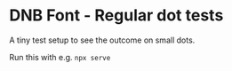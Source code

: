 # DNB Font - Regular dot tests

A tiny test setup to see the outcome on small dots.

Run this with e.g. `npx serve`
